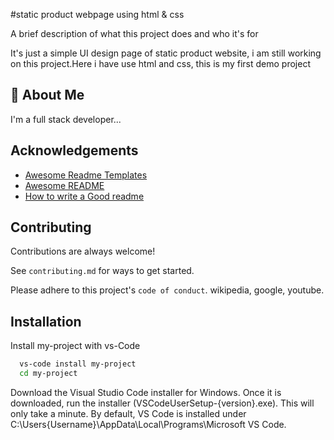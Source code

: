 
#static product webpage using html & css

A brief description of what this project does and who it's for

It's just a simple UI design page of static product website,
i am still working on this project.Here i have use html and css,
this is my first demo project
## 🚀 About Me
I'm a full stack developer...


## Acknowledgements

 - [Awesome Readme Templates](https://awesomeopensource.com/project/elangosundar/awesome-README-templates)
 - [Awesome README](https://github.com/matiassingers/awesome-readme)
 - [How to write a Good readme](https://bulldogjob.com/news/449-how-to-write-a-good-readme-for-your-github-project)


## Contributing

Contributions are always welcome!

See `contributing.md` for ways to get started.

Please adhere to this project's `code of conduct`.
wikipedia,
google,
youtube.

## Installation

Install my-project with vs-Code

```bash
  vs-code install my-project
  cd my-project
```
  Download the Visual Studio Code installer for Windows.
Once it is downloaded, run the installer (VSCodeUserSetup-{version}.exe). This will only take a minute.
By default, VS Code is installed under C:\Users\{Username}\AppData\Local\Programs\Microsoft VS Code.  